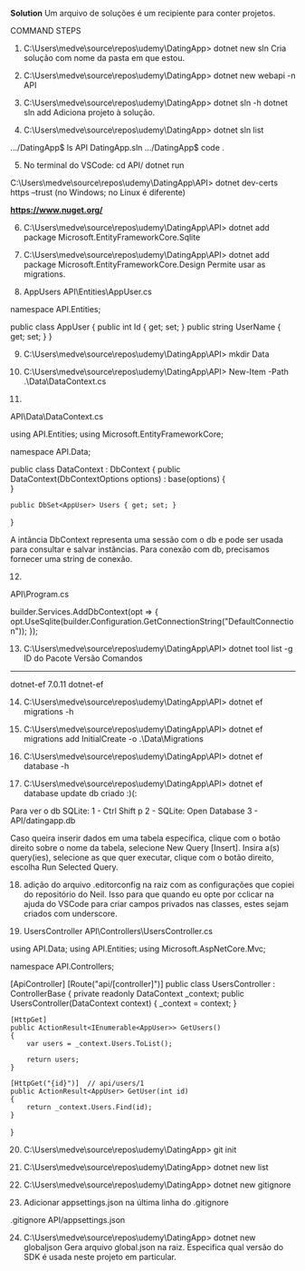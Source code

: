 **Solution**
Um arquivo de soluções é um recipiente para conter projetos.

COMMAND STEPS

1. C:\Users\medve\source\repos\udemy\DatingApp> dotnet new sln
		Cria solução com nome da pasta em que estou.

2. C:\Users\medve\source\repos\udemy\DatingApp> dotnet new webapi -n API

3. C:\Users\medve\source\repos\udemy\DatingApp> dotnet sln -h
dotnet sln add <CAMINHO-DO-PROJETO>
Adiciona projeto à solução.

4. C:\Users\medve\source\repos\udemy\DatingApp> dotnet sln list

…/DatingApp$ ls
API DatingApp.sln
…/DatingApp$ code .

5. No terminal do VSCode:
		cd API/
		dotnet run

C:\Users\medve\source\repos\udemy\DatingApp\API> dotnet dev-certs https –trust (no Windows; no Linux é diferente)

**https://www.nuget.org/**

6. C:\Users\medve\source\repos\udemy\DatingApp\API> dotnet add package Microsoft.EntityFrameworkCore.Sqlite

7. C:\Users\medve\source\repos\udemy\DatingApp\API> dotnet add package Microsoft.EntityFrameworkCore.Design
   Permite usar as migrations.

8. AppUsers
API\Entities\AppUser.cs

namespace API.Entities;

public class AppUser
{
    public int Id { get; set; }
    public string UserName { get; set; }
}


9. C:\Users\medve\source\repos\udemy\DatingApp\API> mkdir Data

10. C:\Users\medve\source\repos\udemy\DatingApp\API> New-Item -Path .\Data\DataContext.cs

11. 
API\Data\DataContext.cs

using API.Entities;
using Microsoft.EntityFrameworkCore;

namespace API.Data;

public class DataContext : DbContext
{
    public DataContext(DbContextOptions options) : base(options)
    {        
    }

    public DbSet<AppUser> Users { get; set; }
}

A intância DbContext representa uma sessão com o db e pode ser usada para consultar e salvar instâncias.
Para conexão com db, precisamos fornecer uma string de conexão.

12. 
API\Program.cs

builder.Services.AddDbContext<DataContext>(opt =>
{
    opt.UseSqlite(builder.Configuration.GetConnectionString("DefaultConnection"));
});

13. C:\Users\medve\source\repos\udemy\DatingApp\API> dotnet tool list -g
ID do Pacote      Versão      Comandos 
---------------------------------------
dotnet-ef         7.0.11      dotnet-ef

14. C:\Users\medve\source\repos\udemy\DatingApp\API> dotnet ef migrations -h

15. C:\Users\medve\source\repos\udemy\DatingApp\API> dotnet ef migrations add InitialCreate -o .\Data\Migrations

16. C:\Users\medve\source\repos\udemy\DatingApp\API> dotnet ef database -h

17. C:\Users\medve\source\repos\udemy\DatingApp\API> dotnet ef database update
db criado :)(:

Para ver o db SQLite:
1 - Ctrl Shift p
2 - SQLite: Open Database
3 - API/datingapp.db

Caso queira inserir dados em uma tabela específica, clique com o botão direito sobre o nome da tabela, selecione New Query [Insert].
Insira a(s) query(ies), selecione as que quer executar, clique com o botão direito, escolha Run Selected Query.

18. adição do arquivo .editorconfig na raiz com as configurações que copiei do repositório do Neil. Isso para que quando eu opte por cclicar na ajuda do VSCode para criar campos privados nas classes, estes sejam criados com underscore.

19. UsersController
API\Controllers\UsersController.cs

using API.Data;
using API.Entities;
using Microsoft.AspNetCore.Mvc;

namespace API.Controllers;

[ApiController]
[Route("api/[controller]")]
public class UsersController : ControllerBase
{
    private readonly DataContext _context;
    public UsersController(DataContext context)
    {
        _context = context;
    }

    [HttpGet]
    public ActionResult<IEnumerable<AppUser>> GetUsers()
    {
        var users = _context.Users.ToList();

        return users;
    }

    [HttpGet("{id}")]  // api/users/1
    public ActionResult<AppUser> GetUser(int id)
    {
        return _context.Users.Find(id);
    }
}

20.  C:\Users\medve\source\repos\udemy\DatingApp> git init

21. C:\Users\medve\source\repos\udemy\DatingApp> dotnet new list

22. C:\Users\medve\source\repos\udemy\DatingApp> dotnet new gitignore

23. Adicionar appsettings.json na última linha do .gitignore

.gitignore
API/appsettings.json

24. C:\Users\medve\source\repos\udemy\DatingApp> dotnet new globaljson
Gera arquivo global.json na raiz. Especifica qual versão do SDK é usada neste projeto em particular.
